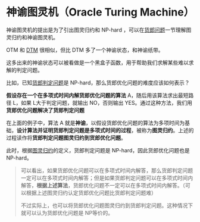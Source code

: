 # 神谕图灵机（Oracle Turing Machine）

神谕图灵机的提出是为了引出图灵归约和 NP-hard ，可以在[货郎问题](./../doc/tsp.html)一节理解图灵归约和神谕图灵机。

OTM 和 [DTM](./2.html) 很相似，但比 DTM 多了一个神谕状态，和神谕纸带。

这多出来的神谕状态可以被看做是一个黑盒子函数，用于帮助我们求解某些难以求解的判定问题。

比如，已知[货郎判定问题](../doc/tsp.html)是 NP-hard，那么货郎优化问题的难度应该如何表示？

**假设存在一个在多项式时间内解货郎优化问题的算法** A，随后用该算法求出最短路径 L，如果 L大于判定问题，就输出 NO，否则输出 YES。通过这种方法，我们用**货郎优化问题解决了货郎判定问题**

在上面的例子中，算法 A 就是**神谕**，以假设货郎优化问题的算法为多项时间为基础，**设计算法并证明货郎判定问题是多项式时间的过程**，被称为**图灵归约**。上述的过程读作将**货郎判定问题图灵归约到货郎优化问题**。

此时，根据[图灵归约](./5.html)的定义，货郎判定问题是 NP-hard，因此货郎优化问题也是 NP-hard。

> 可以看出，如果货郎优化问题可以在多项式时间内解答，那么货郎判定问题一定可以在多项式时间内解答；但是如果货郎判定问题可以在多项式时间内解答，**根据上述算法**，货郎优化问题不一定可以在多项式时间内解答。（可以根据上述图灵归约认定货郎优化问题比货郎判定问题难）
> 
> 不过实际上，也可以将货郎优化问题图灵归约到货郎判定问题。这种情况下就可以认为货郎优化问题是 NP等价的。
